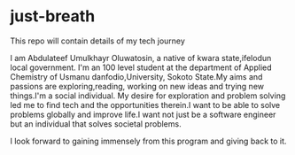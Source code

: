 # just-breath
This repo will contain details of my tech journey

I am Abdulateef Umulkhayr Oluwatosin, a native of kwara state,ifelodun local government. I'm an 100 level student at the department of Applied Chemistry of Usmanu danfodio,University, Sokoto State.My aims and passions are exploring,reading, working on new ideas and trying new things.I'm a social individual. My desire for exploration and problem solving led me to find tech and the opportunities therein.I want to be able to solve problems globally and improve life.I want not just be a software engineer but an individual that solves societal problems.

I look forward to gaining immensely from this program and giving back to it.
